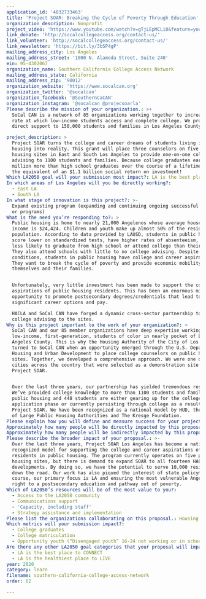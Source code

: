```yaml
---
application_id: '4832733463'
title: 'Project SOAR: Breaking the Cycle of Poverty Through Education'
organization_description: Nonprofit
project_video: 'https://www.youtube.com/watch?v=gTjLEpMCLi0&feature=youtu.be'
link_donate: 'http://socalcollegeaccess.org/contact-us/'
link_volunteer: 'http://socalcollegeaccess.org/contact-us/'
link_newsletter: 'https://bit.ly/3bSP4gP'
mailing_address_city: Los Angeles
mailing_address_street: '1000 N. Alameda Street, Suite 240'
ein: 95-4302067
organization_name: Southern California College Access Network
mailing_address_state: California
mailing_address_zip: '90012'
organization_website: 'https://www.socalcan.org'
organization_twitter: '@socalcan'
organization_facebook: '@SouthernCaCAN'
organization_instagram: '@socalcan @projecsoarla'
Please describe the mission of your organization.: >+
  SoCal CAN is a network of 85 organizations working together to increase the
  rate at which low-income students access and complete college. We provide
  direct support to 150,000 students and families in Los Angeles County.  

project_description: >
  Project SOAR turns the college and career dreams of students living in public
  housing into reality. This grant will place three counselors on five public
  housing sites in East and South Los Angeles to provide one-on-one college
  advising to 1100 students and families. Because college graduates earn $1
  million more than high school graduates over the course of a lifetime, this is
  the equivalent of an $1.1 billion social return on investment!
Which LA2050 goal will your submission most impact?: LA is the best place to LEARN
In which areas of Los Angeles will you be directly working?:
  - East LA
  - South LA
In what stage of innovation is this project?: >-
  Expand existing program (expanding and continuing ongoing successful projects
  or programs)
What is the need you’re responding to?: >
  Public housing is home to nearly 21,000 Angelenos whose average household
  income is $24,424. Children and youth make up almost 50% of the resident
  population. According to data provided by LAUSD, students in public housing
  score lower on standardized tests, have higher rates of absenteeism, and are
  less likely to graduate from high school or attend college than their peers.
  They also attend schools with little to no college advising. Despite these
  conditions, students in public housing have college and career aspirations.
  They want to break the cycle of poverty and provide economic mobility for
  themselves and their families. 


  Unfortunately, very little investment has been made to support the college
  aspirations of public housing residents. This has been an enormous missed
  opportunity to promote postsecondary degrees/credentials that lead to
  significant career options and pay. 

  HACLA and SoCal CAN have forged a dynamic cross-sector partnership to bring
  college advising to the sites.
Why is this project important to the work of your organization?: >
  SoCal CAN and our 85 member organizations have deep expertise working with
  low-income, first-generation, students of color in nearly pocket of Los
  Angeles County. This is why the Housing Authority of the City of Los Angeles
  turned to SoCal CAN when an opportunity emerged through the U.S. Department of
  Housing and Urban Development to place college counselors on public housing
  sites. Together, we developed a comprehensive approach. We were one of 9
  cities across the country that were selected as a demonstration site for
  Project SOAR. 


  Over the last three years, our partnership has yielded tremendous results.
  We’ve provided college knowledge to more than 1100 students and families in
  public housing and 448 students are either gearing up for the college
  application phase or currently persisting through college as a result of
  Project SOAR. We have been recognized as a national model by HUD, the Council
  of Large Public Housing Authorities and The Kresge Foundation. 
Please explain how you will define and measure success for your project.: "Project SOAR seeks to eliminate any barrier that stands between a resident’s desire to attend college and the advising needed to make that happen. We prioritize 7th-12 graders, college students and opportunity youth under 25, but our door is open to anyone that would like to pursue postsecondary education. We’ve found that Project SOAR is especially helpful to the students who would otherwise fall through the cracks.\n\nIncluded below is a summary of what we are seeking to accomplish and metrics to determine whether we have been successful. We have developed a sophisticated case management system in SalesForce to track our interactions and impact with students and families. \n\n1. Increase college application and acceptance rates for residents at the five Project SOAR housing sites: \n•\t95% of Project SOAR students will have an individualized academic plan. \n•\t85% of Project SOAR students who are eligible for federal aid will complete the FAFSA. \n•\t75% of Project SOAR students who are eligible will apply for grants and scholarships. \n•\t90% of Project SOAR students who are UC-CSU eligible will submit applications. \n•\t90% of Project SOAR students who are completing high school and intend to attend college, will submit applications. \n•\t100% of Project SOAR students who have been accepted to college will have a clear understanding of the various financial aid packages offered to them for decision-making purposes. \n\n2. Increase college enrollment and persistence rates for residents at the five Project SOAR sites: \n•\t100% of Project SOAR students who submitted their intention to register will receive guidance on how to navigate any remaining enrollment issues. \n•\t95% of Project SOAR students will successfully enroll and attend school in the fall. \n•\t95% of Project SOAR students will enroll in our college success program, Level Up. \n"
Approximately how many people will be directly impacted by this proposal?: '1100'
Approximately how many people will be indirectly impacted by this proposal?: '10000'
Please describe the broader impact of your proposal.: >-
  Over the last three years, Project SOAR Los Angeles has become a nationally
  recognized model for supporting the college and career aspirations of
  residents in public housing. The program currently operates on five public
  housing sites, but there is demand to expand SOAR to all fourteen HACLA
  developments. By doing so, we have the potential to serve 10,000 residents
  down the road. Our work has also piqued the interest of state policymakers. Of
  course, our primary focus is LA and ensuring the most vulnerable Angelenos the
  right to a postsecondary education and pathway out of poverty. 
Which of LA2050’s resources will be of the most value to you?:
  - Access to the LA2050 community
  - Communications support
  - 'Capacity, including staff'
  - Strategy assistance and implementation
Please list the organizations collaborating on this proposal.: Housing Authority of the City of Los Angeles
Which metrics will your submission impact?:
  - College graduates
  - College matriculation
  - Opportunity youth (“Disengaged youth” 16-24 not working or in school)
Are there any other LA2050 goal categories that your proposal will impact?:
  - LA is the best place to CONNECT
  - LA is the healthiest place to LIVE
year: 2020
category: learn
filename: southern-california-college-access-network
order: 62

---
```

